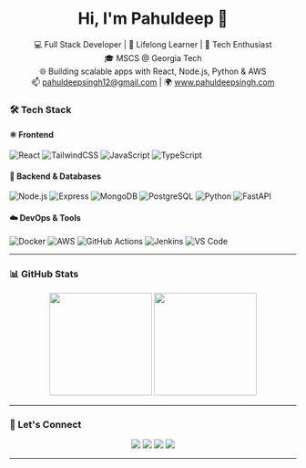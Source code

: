 <h1 align="center">Hi, I'm Pahuldeep 👋</h1>

<p align="center">
  💻 Full Stack Developer | 🧠 Lifelong Learner | 🚀 Tech Enthusiast <br />
  🎓 MSCS @ Georgia Tech <br />
  🌐 Building scalable apps with React, Node.js, Python & AWS <br />
  📫 <a href="mailto:pahuldeepsingh12@gmail.com">pahuldeepsingh12@gmail.com</a> | 🌍 <a href="https://pahuldeepsingh.com/">www.pahuldeepsingh.com</a>
</p>


### 🛠️ Tech Stack

#### ⚛️ Frontend
![React](https://img.shields.io/badge/-React-61DAFB?style=for-the-badge&logo=React&logoColor=white)
![TailwindCSS](https://img.shields.io/badge/-TailwindCSS-38B2AC?style=for-the-badge&logo=tailwind-css&logoColor=white)
![JavaScript](https://img.shields.io/badge/-JavaScript-F7DF1E?style=for-the-badge&logo=javascript&logoColor=black)
![TypeScript](https://img.shields.io/badge/-TypeScript-3178C6?style=for-the-badge&logo=typescript&logoColor=white)

#### 🧩 Backend & Databases
![Node.js](https://img.shields.io/badge/-Node.js-339933?style=for-the-badge&logo=node.js&logoColor=white)
![Express](https://img.shields.io/badge/-Express-000000?style=for-the-badge&logo=express&logoColor=white)
![MongoDB](https://img.shields.io/badge/-MongoDB-47A248?style=for-the-badge&logo=mongodb&logoColor=white)
![PostgreSQL](https://img.shields.io/badge/-PostgreSQL-336791?style=for-the-badge&logo=postgresql&logoColor=white)
![Python](https://img.shields.io/badge/-Python-3776AB?style=for-the-badge&logo=python&logoColor=white)
![FastAPI](https://img.shields.io/badge/-FastAPI-009688?style=for-the-badge&logo=fastapi&logoColor=white)

#### ☁️ DevOps & Tools
![Docker](https://img.shields.io/badge/-Docker-2496ED?style=for-the-badge&logo=docker&logoColor=white)
![AWS](https://img.shields.io/badge/-AWS-232F3E?style=for-the-badge&logo=amazon-aws&logoColor=white)
![GitHub Actions](https://img.shields.io/badge/-GitHub%20Actions-2088FF?style=for-the-badge&logo=github-actions&logoColor=white)
![Jenkins](https://img.shields.io/badge/-Jenkins-D24939?style=for-the-badge&logo=jenkins&logoColor=white)
![VS Code](https://img.shields.io/badge/-VSCode-007ACC?style=for-the-badge&logo=visual-studio-code&logoColor=white)

---

### 📊 GitHub Stats

<p align="center">
  <img src="https://github-readme-stats.vercel.app/api?username=pahuldeepp&show_icons=true&theme=radical" height="180">
  <img src="https://github-readme-stats.vercel.app/api/top-langs/?username=pahuldeepp&layout=compact&theme=radical" height="180">
</p>

---

### 📌 Let's Connect

<p align="center">
  <a href="mailto:pahuldeepsingh12@gmail.com"><img src="https://img.shields.io/badge/Email-D14836?style=for-the-badge&logo=gmail&logoColor=white"></a>
  <a href="https://github.com/pahuldeepp"><img src="https://img.shields.io/badge/GitHub-181717?style=for-the-badge&logo=github&logoColor=white"></a>
  <a href="https://linkedin.com/in/pahuldeep-singh"><img src="https://img.shields.io/badge/LinkedIn-0077B5?style=for-the-badge&logo=linkedin&logoColor=white"></a>
  <a href="https://www.pahuldeip.com"><img src="https://img.shields.io/badge/Portfolio-000?style=for-the-badge&logo=firefox-browser&logoColor=white"></a>
</p>

---
